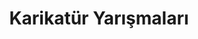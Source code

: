 ---
layout: category
headline: "Karikatür Yarışmaları"
subline: "Bu sayfada ülkemizde düzenlenen <strong>karikatür yarışması</strong>, kayıtları bulunmaktadır. Bu <strong>karikatür yarışmalarının</strong> bazılarında <strong>para ödülü</strong> bulunmaktadır. Aşağıda gösterilen <strong>karikatür  yarışmaları </strong> 2022 yılında yapılacak olan yarışmaları göstermektedir."
title: "Karikatür Yarışmaları"
key: "karikatür yarışması"
description: "Karikatür yarışması, Karikatür yarışmaları, Karikatür yarışması duyuruları, Güncel Karikatür yarışmaları 2022, para ödüllü yarışmalar 2022"
permalink: "karikatur-yarismalari/"
---